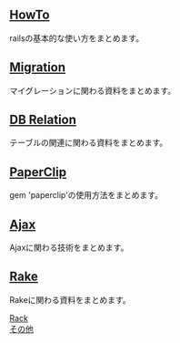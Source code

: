 ## [HowTo](howto)
railsの基本的な使い方をまとめます。
## [Migration](migration)
マイグレーションに関わる資料をまとめます。
## [DB Relation](relation)
テーブルの関連に関わる資料をまとめます。
## [PaperClip](paperclip)
gem 'paperclip'の使用方法をまとめます。
## [Ajax](ajax/)
Ajaxに関わる技術をまとめます。
## [Rake](rake/)
Rakeに関わる資料をまとめます。

[Rack](Rack)  
[その他](others)
